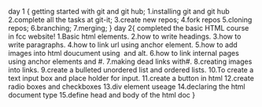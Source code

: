 day 1 {
    getting started with git and git hub;
        1.installing git and git hub
        2.complete all the tasks at git-it;
        3.create new repos;
        4.fork repos
        5.cloning repos;
        6.branching;
        7.merging;
}
day 2{
     completed the basic HTML course in fcc website! 
        1.Basic html elements.
        2.how to write headings.
        3.how to write paragraphs.
        4.how to link url using anchor element.
        5.how to add images into html doucument using <img> and    alt.
        6.how to link internal pages using anchor elements and #.
        7.making dead links with#.
        8.creating images into links.
        9.create a bulleted unordered list and ordered lists.
        10.To create a text input box and place holder for input.
        11.create a button in html
        12.create radio boxes and checkboxes
        13.div element useage
        14.declaring the html document type
        15.define head and body of the html doc
}

